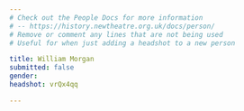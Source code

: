 ```yaml
---
# Check out the People Docs for more information 
# -- https://history.newtheatre.org.uk/docs/person/
# Remove or comment any lines that are not being used 
# Useful for when just adding a headshot to a new person

title: William Morgan
submitted: false
gender: 
headshot: vrQx4qq

--- 
```

